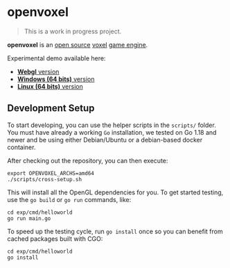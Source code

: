 # openvoxel

> This is a work in progress project.

**openvoxel** is an [open source](https://en.wikipedia.org/wiki/Open_source)
[voxel](https://en.wikipedia.org/wiki/Voxel) [game
engine](https://en.wikipedia.org/wiki/Game_engine).

Experimental demo available here:

* [**Webgl** version](https://ronoaldo.github.io/openvoxel/helloworld_js_wasm.html)
* [**Windows (64 bits)** version](https://ronoaldo.github.io/openvoxel/helloworld_windows_amd64.exe)
* [**Linux (64 bits)** version](https://ronoaldo.github.io/openvoxel/helloworld_linux_amd64)

## Development Setup

To start developing, you can use the helper scripts in the `scripts/` folder.
You must have already a working `Go` installation, we tested on Go 1.18 and
newer and be using either Debian/Ubuntu or a debian-based docker container.

After checking out the repository, you can then execute:

    export OPENVOXEL_ARCHS=amd64
    ./scripts/cross-setup.sh

This will install all the OpenGL dependencies for you.  To get started testing,
use the `go build` or `go run` commands, like:

    cd exp/cmd/helloworld
    go run main.go

To speed up the testing cycle, run `go install` once so you can benefit from
cached packages built with CGO:

    cd exp/cmd/helloworld
    go install
